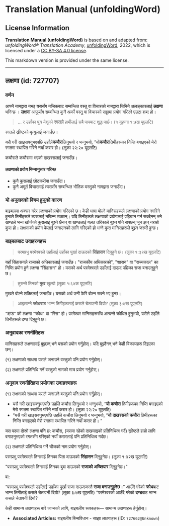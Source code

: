 # Translation Manual (unfoldingWord)

## License Information

**Translation Manual (unfoldingWord)** is based on and adapted from: _unfoldingWord® Translation Academy_, [unfoldingWord](https://unfoldingword.org/utw), 2022, which is licensed under a [CC BY-SA 4.0 license](https://creativecommons.org/licenses/by-sa/4.0/legalcode.en).

This markdown version is provided under the same license.



--------------------------------

## लक्षणा (id: 727707)

### वर्णन

आफ्नै नामद्वारा नभइ यससँग नजिकबाट सम्बन्धित वस्तु वा विचारको नामद्वारा चिनिने अलङ्‍कारलाई **लक्षणा** भनिन्छ । **लक्षणा** आफूसँग सम्बन्धित कुनै अर्को वस्तु वा विचारको सट्टामा प्रयोग गरिएने एउटा शब्द हो।

> … र उहाँका पुत्र येशूको **रगतले** हामीलाई सबै पापबाट शुद्ध पार्छ। (१ यूहन्‍ना १:७ख यूएलटि)

रगतले ख्रीष्टको मृत्युलाई जनाउँछ।

यसै गरी खाइसक्‍नुभएपछि उहाँले**कचौरा**लिनुभयो र भन्‍नुभयो, “यो**कचौरा**तिमीहरूका निम्‍ति बगाइएको मेरो रगतमा स्‍थापित गरिने नयाँ करार हो। (लूका २२:२० यूएलटि)

कचौराले कचौरामा भएको दाखरसलाई जनाउँछ।

#### लक्षणाको प्रयोग निम्‍नानुसार गरिन्छ

* कुनै कुरालाई छोटकरीमा जनाउँदा।
* कुनै अमूर्त विचारलाई त्यससँग सम्बन्धित भौतिक वस्तुको नामद्वारा जनाउँदा।

### यो अनुवादको विषय हुनुको कारण

बाइबलमा अक्सर गरेर लक्षणाको प्रयोग गरिएको छ। केही भाषा बोल्ने मानिसहरूले लक्षणाको प्रयोग नगरिने हुनाले तिनीहरूले त्यसलाई नचिन्‍न सक्छन्। यदि तिनीहरूले लक्षणाको प्रयोगलाई पहिचान गर्न सक्दैनन् भने खण्डले भन्‍न खोजेको कुरालाई बुझ्‍ने छैनन् वा खण्डलाई गलत तरिकाले बुझ्‍न पनि सक्छन् जुन झन् नराम्रो कुरा हो। लक्षणाको प्रयोग केलाई जनाउनको लागि गरिएको हो भन्‍ने कुरा मानिसहरूले बुझ्‍न जरुरी हुन्छ।

### बाइबलबाट उदाहरणहरू

> परमप्रभु परमेश्‍वरले उहाँलाई उहाँका पुर्खा दाऊदको **सिंहासन** दिनुहुने छ। (लूका १:३२ख यूएलटि)

यहाँ सिंहासनले राजाको अधिकारलाई जनाउँछ। "राजकीय अधिकारको", "शासन" वा "राज्यकाल" का निम्ति प्रयोग हुने लक्षणा "सिंहासन" हो। यसको अर्थ परमेश्‍वरले उहाँलाई दाऊद पछिका राजा बनाउनुहुने छ।

> तुरुन्‍तै तिनको **मुख** खुल्‍यो (लूका १:६४क यूएलटि)

मुखले बोल्ने शक्तिलाई जनाउँछ। यसको अर्थ उनी फेरि बोल्न सक्ने भए हुन्छ।

> आइलाग्‍ने **क्रोधबाट** भाग्‍न तिमीहरूलाई कसले चेताउनी दियो? (लूका ३:७ख यूएलटि)

"दण्ड" को लक्षणा "क्रोध" वा "रिस" हो। परमेश्‍वर मानिसहरूसँघ अत्यन्तै क्रोधित हुनुभयो, यसैले उहाँले तिनीहरूले दण्ड दिनुहुने छ।

### अनुवादका रणनीतिहरू

मानिसहरूले लक्षणालाई बुझ्छन् भने यसको प्रयोग गर्नुहोस्। यदि बुझ्दैनन् भने केही विकल्पहरू दिइएका छन्।

(१) लक्षणाको साथमा यसले जनाउने वस्तुको पनि प्रयोग गर्नुहोस्।

(२) लक्षणाले प्रतिनिधि गर्ने वस्तुको नामको मात्र प्रयोग गर्नुहोस्।

### अनुवाद रणनीतिहरू प्रयोगका उदाहरणहरू

(१) लक्षणाको साथमा यसले जनाउने वस्तुको पनि प्रयोग गर्नुहोस्।

* यसै गरी खाइसक्‍नुभएपछि उहाँले कचौरा लिनुभयो र भन्‍नुभयो, “**यो** **कचौरा** तिमीहरूका निम्‍ति बगाइएको मेरो रगतमा स्‍थापित गरिने नयाँ करार हो। (लूका २२:२० यूएलटि)
* “यसै गरी खाइसक्‍नुभएपछि उहाँले कचौरा लिनुभयो र भन्‍नुभयो, “**यो** **दाखरसको** **कचौरा** तिमीहरूका निम्‍ति बगाइएको मेरो रगतमा स्‍थापित गरिने नयाँ करार हो। ”

यस पदमा दोस्रो लक्षणा पनि छ: कचौरा, (यसमा रहेको दाखमद्यको प्रतिनिधित्व गर्दै) ख्रीष्टले हाम्रो लागि बगाउनुभएको रगतसँग गरिएको नयाँ करारलाई पनि प्रतिनिधित्व गर्दछ।

(२) लक्षणाले प्रतिनिधित्व गर्ने चीजको नाम प्रयोग गर्नुहोस्।

परमप्रभु परमेश्‍वरले तिनलाई तिनका पिता दाऊदको **सिंहासन** दिनुहुनेछ। (लूका १:३२ख यूएलटि)

"परमप्रभु परमेश्‍वरले तिनलाई तिनका बुबा दाऊदको **राजाको अख्तियार** दिनुहुनेछ।"

वा:

“परमप्रभु परमेश्‍वरले उहाँलाई उहाँका पुर्खा राजा दाऊदजस्तै **राजा बनाउनुहुनेछ**।” आउँदै गरेको **क्रोध**बाट भाग्‍न तिमीलाई कसले चेतावनी दियो? (लूका ३:७ख यूएलटि) “परमेश्‍वरको आउँदै गरेको **दण्ड**बाट भाग्‍न कसले चेतावनी दियो?

केही सामान्य लक्षणाहरू बारे जान्‍नको लागि, बाइबलीय रूपकहरू— सामान्य लक्षणाहरू हेर्नुहोस्।

* **Associated Articles:** बाइबलीय बिम्बविधान - साझा लक्षणाहरू (ID: `727662@Unknown`)

